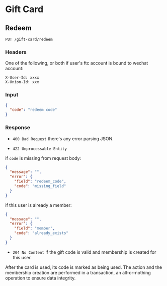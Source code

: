 # Gift Card

## Redeem

    PUT /gift-card/redeem
    
### Headers

One of the following, or both if user's ftc account is bound to wechat account:

```
X-User-Id: xxxx
X-Union-Id: xxx
```

### Input

```json
{
  "code": "redeem code"
}
```

### Response

* `400 Bad Request` there's any error parsing JSON.

* `422 Unprocessable Entity` 

if `code` is missing from request body:

```json
{
  "message": "",
  "error": {
    "field": "redeem_code",
    "code": "missing_field"
  }
}
```

if this user is already a member:

```json
{
  "message": "",
  "error": {
    "field": "member",
    "code": "already_exists"
  }
}
```

* `204 No Content` if the gift code is valid and membership is created for this user.

After the card is used, its code is marked as being used. The action and the membership creation are performed in a transaction, an all-or-nothing operation to ensure data integrity.